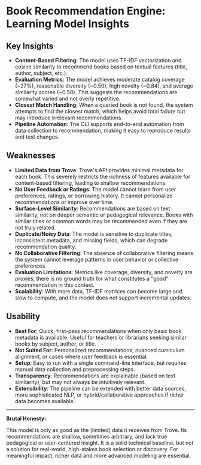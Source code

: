 # Book Recommendation Engine: Learning Model Insights

## Key Insights

- **Content-Based Filtering**: The model uses TF-IDF vectorization and cosine similarity to recommend books based on textual features (title, author, subject, etc.).
- **Evaluation Metrics**: The model achieves moderate catalog coverage (~27%), reasonable diversity (~0.50), high novelty (~0.84), and average similarity scores (~0.50). This suggests the recommendations are somewhat varied and not overly repetitive.
- **Closest Match Handling**: When a queried book is not found, the system attempts to find the closest match, which helps avoid total failure but may introduce irrelevant recommendations.
- **Pipeline Automation**: The CLI supports end-to-end automation from data collection to recommendation, making it easy to reproduce results and test changes.

## Weaknesses

- **Limited Data from Trove**: Trove's API provides minimal metadata for each book. This severely restricts the richness of features available for content-based filtering, leading to shallow recommendations.
- **No User Feedback or Ratings**: The model cannot learn from user preferences, ratings, or borrowing history. It cannot personalize recommendations or improve over time.
- **Surface-Level Similarity**: Recommendations are based on text similarity, not on deeper semantic or pedagogical relevance. Books with similar titles or common words may be recommended even if they are not truly related.
- **Duplicate/Noisy Data**: The model is sensitive to duplicate titles, inconsistent metadata, and missing fields, which can degrade recommendation quality.
- **No Collaborative Filtering**: The absence of collaborative filtering means the system cannot leverage patterns in user behavior or collective preferences.
- **Evaluation Limitations**: Metrics like coverage, diversity, and novelty are proxies; there is no ground truth for what constitutes a "good" recommendation in this context.
- **Scalability**: With more data, TF-IDF matrices can become large and slow to compute, and the model does not support incremental updates.

## Usability

- **Best For**: Quick, first-pass recommendations when only basic book metadata is available. Useful for teachers or librarians seeking similar books by subject, author, or title.
- **Not Suited For**: Personalized recommendations, nuanced curriculum alignment, or cases where user feedback is essential.
- **Setup**: Easy to run with a single command-line interface, but requires manual data collection and preprocessing steps.
- **Transparency**: Recommendations are explainable (based on text similarity), but may not always be intuitively relevant.
- **Extensibility**: The pipeline can be extended with better data sources, more sophisticated NLP, or hybrid/collaborative approaches if richer data becomes available.

---

**Brutal Honesty:**

This model is only as good as the (limited) data it receives from Trove. Its recommendations are shallow, sometimes arbitrary, and lack true pedagogical or user-centered insight. It is a solid technical baseline, but not a solution for real-world, high-stakes book selection or discovery. For meaningful impact, richer data and more advanced modeling are essential. 